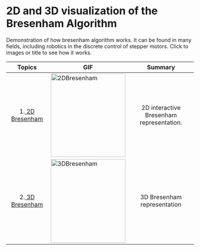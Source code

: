 # 2D and 3D visualization of the Bresenham Algorithm

Demonstration of how bresenham algorithm works. It can be found in many fields, including robotics in the discrete control of stepper motors. Click to images or title to see how it works.

|  Topics  | GIF |  Summary  |
| :------: | --- | :-------: |
|1.<a href="https://marc-roig.github.io/Bresenham_Visualization/Bresenham2D/"> 2D Bresenham </a> | <a href="https://marc-roig.github.io/Bresenham_Visualization/Bresenham2D/"  target="_blank"> <img border="0" alt="2DBresenham" src="https://i.gyazo.com/7a73dbdd2f6c7616b270e6446b071dd9.gif" width="200" height="225"> </a> | 2D interactive Bresenham representation.|
|2.<a href="https://marc-roig.github.io/Bresenham_Visualization/Bresenham3D/"> 3D Bresenham</a> | <a href="https://marc-roig.github.io/Bresenham_Visualization/Bresenham3D/"  target="_blank"> <img border="0" alt="3DBresenham" src="https://i.gyazo.com/1a28f9f34292b5071c4c711ebbacc5ed.gif" width="200" height="225"> </a> | 3D Bresenham representation |
